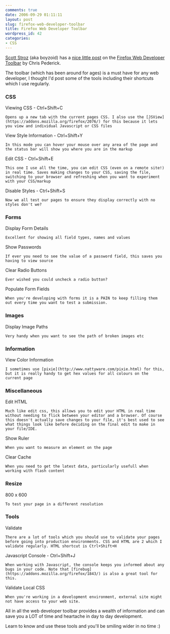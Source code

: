 ```yaml
---
comments: true
date: 2006-09-29 01:11:11
layout: post
slug: firefox-web-developer-toolbar
title: Firefox Web Developer Toolbar
wordpress_id: 42
categories:
- CSS
---
```


[Scott Stroz](http://www.boyzoid.com/blog/index.cfm) (aka boyzoid) has a [nice little post](http://www.boyzoid.com/blog/index.cfm/2006/9/28/Web-Developer-Toolbar) on the [Firefox Web Developer Toolbar](https://addons.mozilla.org/firefox/60/) by Chris Pederick. 




The toolbar (which has been around for ages) is a must have for any web developer, I thought I'd post some of the tools including their shortcuts which I use regularly.




### CSS





Viewing CSS - Ctrl+Shift+C

    Opens up a new tab with the current pages CSS. I also use the [JSView](https://addons.mozilla.org/firefox/2076/) for this because it lets you view and individual Javascript or CSS files

View Style Information - Ctrl+Shift+Y

    In this mode you can hover your mouse over any area of the page and the status bar will show you where you are in the markup

Edit CSS - Ctrl+Shift+E

    This one I use all the time, you can edit CSS (even on a remote site!) in real time. Saves making changes to your CSS, saving the file, switching to your browser and refreshing when you want to experiment with your CSS/markup

Disable Styles - Ctrl+Shift+S

    Now we all test our pages to ensure they display correctly with no styles don't we?




### Forms





Display Form Details

    Excellent for showing all field types, names and values

Show Passwords

    If ever you need to see the value of a password field, this saves you having to view source

Clear Radio Buttons

    Ever wished you could uncheck a radio button?

Populate Form Fields

    When you're developing with forms it is a PAIN to keep filling them out every time you want to test a submission.




### Images





Display Image Paths

    Very handy when you want to see the path of broken images etc




### Information





View Color Information

    I sometimes use [pixie](http://www.nattyware.com/pixie.html) for this, but it is really handy to get hex values for all colours on the current page




### Miscellaneous





Edit HTML

    Much like edit css, this allows you to edit your HTML in real time without needing to flick between your editor and a browser. Of course this doesn't actually save changes to your file, it's best used to see what things look like before deciding on the final edit to make in your file/IDE.


Show Ruler

    When you want to measure an element on the page

Clear Cache

    When you need to get the latest data, particularly usefull when working with flash content




### Resize





800 x 600

    To test your page in a different resolution




### Tools





Validate

    There are a lot of tools which you should use to validate your pages before going into production environments. CSS and HTML are 2 which I validate regularly. HTML shortcut is Ctrl+Shift+H

Javascript Console - Ctrl+Shift+J

    When working with Javascript, the console keeps you informed about any bugs in your code. Note that [firebug](https://addons.mozilla.org/firefox/1843/) is also a great tool for this.

Validate Local CSS

    When you're working in a development environment, external site might not have access to your web site.


All in all the web developer toolbar provides a wealth of information and can save you a LOT of time and heartache in day to day development.

Learn to know and use these tools and you'll be smiling wider in no time :)

